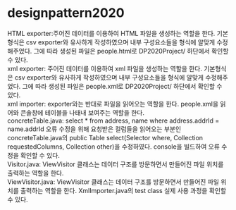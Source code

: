 # designpattern2020    
HTML exporter:주어진 데이터를 이용하여 HTML 파일을 생성하는 역할을 한다. 기본형식은 csv exporter와 유사하게 작성하였으며 내부 구성요소들을 형식에 알맞게 수정해주었다. 그에 따라 생성된 파일은 people.html로 DP2020Project/ 하단에서 확인할 수 있다.     
xml exporter: 주어진 데이터를 이용하여 xml 파일을 생성하는 역할을 한다. 기본형식은 csv exporter와 유사하게 작성하였으며 내부 구성요소들을 형식에 알맞게 수정해주었다. 그에 따라 생성된 파일은 people.xml로 DP2020Project/ 하단에서 확인할 수 있다.    
xml importer: exporter와는 반대로 파일을 읽어오는 역할을 한다. people.xml을 읽어와 콘솔창에 테이블을 나태내 보여주는 역할을 한다.    
concreteTable.java: select * from address, name where address.addrId = name.addrId 오류 수정을 위해 요청받은 컬럼들을 읽어오는 부분인 concreteTable.java의 public Table select(Selector where, Collection requestedColumns, Collection other)을 수정하였다. console을 빌드하여 오류 수정을 확인할 수 있다.    
Visitor.java: ViewVisitor 클래스는 데이터 구조를 방문하면서 만들어진 파일 위치를 출력하는 역할을 한다.     
ViewVisitor.java: ViewVisitor 클래스는 데이터 구조를 방문하면서 만들어진 파일 위치를 출력하는 역할을 한다. XmlImporter.java의 test class 실제 사용 과정을 확인할 수 있다.
